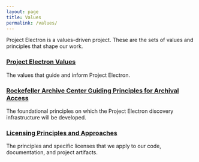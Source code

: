 ```yaml
---
layout: page
title: Values
permalink: /values/
---
```


Project Electron is a values-driven project. These are the sets of values and principles that shape our work.

### [Project Electron Values](/project-values/)
The values that guide and inform Project Electron.

### [Rockefeller Archive Center Guiding Principles for Archival Access](/archival-access-values/)
The foundational principles on which the Project Electron discovery infrastructure will be developed.

### [Licensing Principles and Approaches](/licensing-principles/)
The principles and specific licenses that we apply to our code, documentation, and project artifacts.
